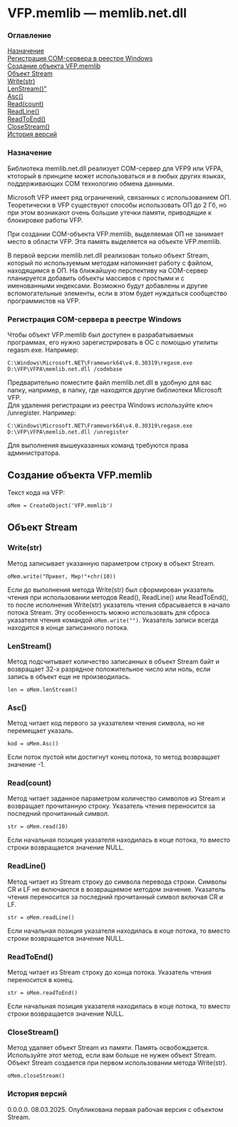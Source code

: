 # VFP.memlib — memlib.net.dll
### Оглавление
[Назначение](#Введение)  
[Регистрация COM-сервера в реестре Windows](#загрузка-http--и-https--серверов-с-githubcom)  
[Создание объекта VFP.memlib](#использование-http-сервера-для-отладки-скриптов)  
[Объект Stream](#использование-сервера-по-основному-назначению)  
[Write(str)](#безопасность)  
[LenStream()"](#вывод-документа-привет-мир-с-переменными-окружения)  
[Asc()](#пример-формирования-html-страницы-с-данными-из-prg-на-стороне-клиента)  
[Read(count)](#онлайн-пример-работы-алгоритма-двумерной-интерполяции)  
[ReadLine()](#пример-prg-из-реального-сайта-тсж)  
[ReadToEnd()](#пример-prg-предоставляющего-api-сервис)  
[CloseStream()](#пример-prg-предоставляющего-api-сервис)  
[История версий](#пример-prg-предоставляющего-api-сервис)  
### Назначение
Библиотека memlib.net.dll реализует COM-сервер для VFP9 или VFPA, ктоторый в принципе может использоваться и в любых других языках, поддерживающих COM технологию обмена данными.  

Microsoft VFP имеет ряд ограничений, связанных с использованием ОП. Теоретически в VFP cуществуют способы использовать ОП до 2 Гб, но при этом возникают очень большие утечки памяти, приводящие к блокировке работы VFP.  

При создании COM-объекта VFP.memlib, выделяемая ОП не занимает место в области VFP. Эта память выделяется на объекте VFP.memlib.  

В первой версии memlib.net.dll реализован только объект Stream, который по используемым методам напоминает работу с файлом, находящимся в ОП. На ближайшую перспективу на COM-сервер планируется добавить объекты массивов с простыми и с именованными индексами. Возможно будут добавлены и другие вспомогательные элементы, если в этом будет нуждаться сообщество программистов на VFP.  
### Регистрация COM-сервера в реестре Windows
Чтобы объект VFP.memlib был доступен в разрабатываемых программах, его нужно зарегистрировать в ОС с помощью утилиты regasm.exe. Например:
```
C:\Windows\Microsoft.NET\Framework64\v4.0.30319\regasm.exe D:\VFP\VFPA\memlib.net.dll /codebase
```
Предварительно поместите файл memlib.net.dll в удобную для вас папку, например, в папку, где находятся другие библиотеки Microsoft VFP.  
Для удаления регистрации из реестра Windows используйте ключ /unregister. Например:
```
C:\Windows\Microsoft.NET\Framework64\v4.0.30319\regasm.exe D:\VFP\VFPA\memlib.net.dll /unregister
```
Для выполнения вышеуказанных команд требуются права администратора.
## Создание объекта VFP.memlib
Текст кода на VFP:
```
oMem = CreateObject('VFP.memlib')
```
## Объект Stream
### Write(str)
Метод записывает указанную параметром строку в объект Stream.
```
oMem.write("Привет, Мир!"+chr(10))
```
Если до выполнения метода Write(str) был сформирован указатель чтения при использовании методов Read(), ReadLine() или ReadToEnd(), то после исполнения Write(str) указатель чтения сбрасывается в начало потока Stream. Эту особенность можно использовать для сброса указателя чтения командой `oMem.write("")`. Указатель записи всегда находится в конце записанного потока.
### LenStream()
Метод подсчитывает количество записанных в объект Stream байт и возвращает 32-х разрядное положительное число или ноль, если запись в объект еще не производилась.
```
len = oMem.lenStream()
```
### Asc()
Метод читает код первого за указателем чтения символа, но не перемещает указаль.
```
kod = oMem.Asc()
```
Если поток пустой или достигнут конец потока, то метод возвращает значение -1.
### Read(count)
Метод читает заданное параметром количество символов из Stream и возвращает прочитанную строку. Указатель чтения переносится за последний прочитанный символ.
```
str = oMem.read(10)
```
Если начальная позиция указателя находилась в коце потока, то вместо строки возвращается значение NULL.
### ReadLine()
Метод читает из Stream строку до символа перевода строки. Символы CR и LF не включаются в возвращаемое методом значение. Указатель чтения переносится за последний прочитанный символ включая CR и LF.
```
str = oMem.readLine()
```
Если начальная позиция указателя находилась в коце потока, то вместо строки возвращается значение NULL.
### ReadToEnd()
Метод читает из Stream строку до конца потока. Указатель чтения переносится в конец.
```
str = oMem.readToEnd()
```
Если начальная позиция указателя находилась в коце потока, то вместо строки возвращается значение NULL.
### CloseStream()
Метод удаляет объект Stream из памяти. Память освобождается. Используйте этот метод, если вам больше не нужен объект Stream. Объект Stream создается при первом использовании метода Write(str).
```
oMem.closeStream()
```
### История версий
0.0.0.0. 08.03.2025. Опубликована первая рабочая версия с объектом Stream.  
